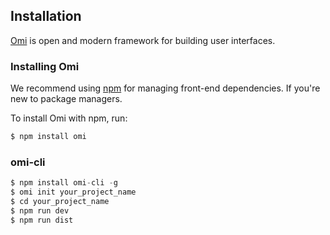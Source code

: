 ## Installation

[Omi](https://github.com/AlloyTeam/omi) is open and modern framework  for building user interfaces.

### Installing Omi

We recommend using  [npm](https://www.npmjs.com/) for managing front-end dependencies. If you're new to package managers.

To install Omi with npm, run:

``` js
$ npm install omi
```
### omi-cli

``` js
$ npm install omi-cli -g       
$ omi init your_project_name   
$ cd your_project_name         
$ npm run dev                  
$ npm run dist                 
```